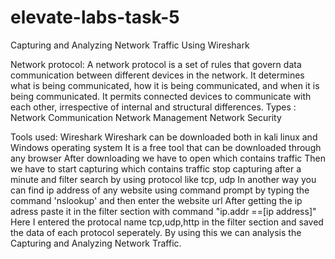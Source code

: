 # elevate-labs-task-5
 Capturing and Analyzing Network Traffic Using Wireshark

Network protocol: A network protocol is a set of rules that govern data communication between different devices in the network. It determines what is being communicated, how it is being communicated, and when it is being communicated. It permits connected devices to communicate with each other, irrespective of internal and structural differences.
Types :
Network Communication
Network Management
Network Security

Tools used: Wireshark
Wireshark can be downloaded both in kali linux and Windows operating system
It is a free tool that can be downloaded through any browser 
After downloading we have to open which contains traffic 
Then we have to start capturing which contains traffic
stop capturing after a minute and filter search by using protocol like tcp, udp
In another way you can find ip address of any website using command prompt by typing the command 'nslookup' and then enter the website url
After getting the ip adress paste it in the filter section with command "ip.addr ==[ip address]"
Here I entered the protocal name tcp,udp,http in the filter section and saved the data of each protocol seperately.
By using this we can analysis the   Capturing and Analyzing Network Traffic.
